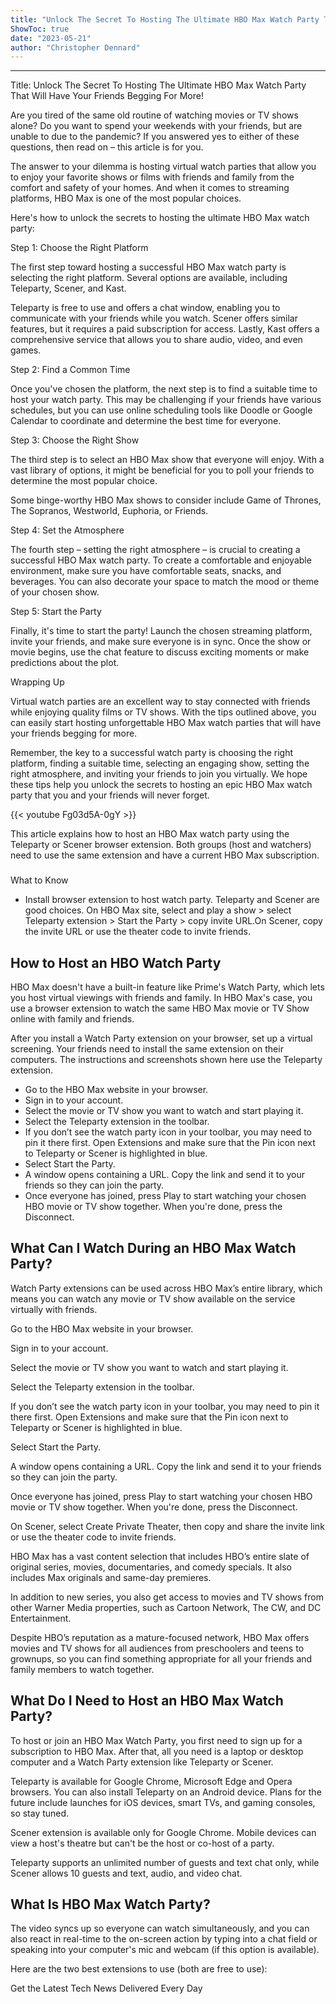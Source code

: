 ```yaml
---
title: "Unlock The Secret To Hosting The Ultimate HBO Max Watch Party That Will Have Your Friends Begging For More!"
ShowToc: true 
date: "2023-05-21"
author: "Christopher Dennard"
---
```

*****
Title: Unlock The Secret To Hosting The Ultimate HBO Max Watch Party That Will Have Your Friends Begging For More!

Are you tired of the same old routine of watching movies or TV shows alone? Do you want to spend your weekends with your friends, but are unable to due to the pandemic? If you answered yes to either of these questions, then read on – this article is for you.

The answer to your dilemma is hosting virtual watch parties that allow you to enjoy your favorite shows or films with friends and family from the comfort and safety of your homes. And when it comes to streaming platforms, HBO Max is one of the most popular choices.

Here's how to unlock the secrets to hosting the ultimate HBO Max watch party:

Step 1: Choose the Right Platform

The first step toward hosting a successful HBO Max watch party is selecting the right platform. Several options are available, including Teleparty, Scener, and Kast.

Teleparty is free to use and offers a chat window, enabling you to communicate with your friends while you watch. Scener offers similar features, but it requires a paid subscription for access. Lastly, Kast offers a comprehensive service that allows you to share audio, video, and even games.

Step 2: Find a Common Time

Once you've chosen the platform, the next step is to find a suitable time to host your watch party. This may be challenging if your friends have various schedules, but you can use online scheduling tools like Doodle or Google Calendar to coordinate and determine the best time for everyone.

Step 3: Choose the Right Show

The third step is to select an HBO Max show that everyone will enjoy. With a vast library of options, it might be beneficial for you to poll your friends to determine the most popular choice.

Some binge-worthy HBO Max shows to consider include Game of Thrones, The Sopranos, Westworld, Euphoria, or Friends.

Step 4: Set the Atmosphere

The fourth step – setting the right atmosphere – is crucial to creating a successful HBO Max watch party. To create a comfortable and enjoyable environment, make sure you have comfortable seats, snacks, and beverages. You can also decorate your space to match the mood or theme of your chosen show.

Step 5: Start the Party

Finally, it's time to start the party! Launch the chosen streaming platform, invite your friends, and make sure everyone is in sync. Once the show or movie begins, use the chat feature to discuss exciting moments or make predictions about the plot.

Wrapping Up

Virtual watch parties are an excellent way to stay connected with friends while enjoying quality films or TV shows. With the tips outlined above, you can easily start hosting unforgettable HBO Max watch parties that will have your friends begging for more.

Remember, the key to a successful watch party is choosing the right platform, finding a suitable time, selecting an engaging show, setting the right atmosphere, and inviting your friends to join you virtually. We hope these tips help you unlock the secrets to hosting an epic HBO Max watch party that you and your friends will never forget.

{{< youtube Fg03d5A-0gY >}} 




This article explains how to host an HBO Max watch party using the Teleparty or Scener browser extension. Both groups (host and watchers) need to use the same extension and have a current HBO Max subscription.

 
### 
What to Know
 
- Install browser extension to host watch party. Teleparty and Scener are good choices. On HBO Max site, select and play a show > select Teleparty extension > Start the Party > copy invite URL.On Scener, copy the invite URL or use the theater code to invite friends.

 
##   How to Host an HBO Watch Party  
 

HBO Max doesn't have a built-in feature like Prime's Watch Party, which lets you host virtual viewings with friends and family. In HBO Max's case, you use a browser extension to watch the same HBO Max movie or TV Show online with family and friends.

 

After you install a Watch Party extension on your browser, set up a virtual screening. Your friends need to install the same extension on their computers. The instructions and screenshots shown here use the Teleparty extension.

 
- Go to the HBO Max website in your browser.
 - Sign in to your account.
 - Select the movie or TV show you want to watch and start playing it.
 - Select the Teleparty extension in the toolbar.
 - If you don’t see the watch party icon in your toolbar, you may need to pin it there first. Open Extensions and make sure that the Pin icon next to Teleparty or Scener is highlighted in blue.
 - Select Start the Party.
 - A window opens containing a URL. Copy the link and send it to your friends so they can join the party.
 - Once everyone has joined, press Play to start watching your chosen HBO movie or TV show together. When you're done, press the Disconnect.

 
##   What Can I Watch During an HBO Max Watch Party?  
 

Watch Party extensions can be used across HBO Max’s entire library, which means you can watch any movie or TV show available on the service virtually with friends. 

 

Go to the HBO Max website in your browser.

 

Sign in to your account.

 

Select the movie or TV show you want to watch and start playing it.

 

Select the Teleparty extension in the toolbar.

 
If you don’t see the watch party icon in your toolbar, you may need to pin it there first. Open Extensions and make sure that the Pin icon next to Teleparty or Scener is highlighted in blue.
 

Select Start the Party.

 

A window opens containing a URL. Copy the link and send it to your friends so they can join the party.

 

Once everyone has joined, press Play to start watching your chosen HBO movie or TV show together. When you're done, press the Disconnect.

 
On Scener, select Create Private Theater, then copy and share the invite link or use the theater code to invite friends.
 

HBO Max has a vast content selection that includes HBO’s entire slate of original series, movies, documentaries, and comedy specials. It also includes Max originals and same-day premieres.

 

In addition to new series, you also get access to movies and TV shows from other Warner Media properties, such as Cartoon Network, The CW, and DC Entertainment.

 

Despite HBO’s reputation as a mature-focused network, HBO Max offers movies and TV shows for all audiences from preschoolers and teens to grownups, so you can find something appropriate for all your friends and family members to watch together.

 
##   What Do I Need to Host an HBO Max Watch Party?  
 

To host or join an HBO Max Watch Party, you first need to sign up for a subscription to HBO Max. After that, all you need is a laptop or desktop computer and a Watch Party extension like Teleparty or Scener.

 

Teleparty is available for Google Chrome, Microsoft Edge and Opera browsers. You can also install Teleparty on an Android device. Plans for the future include launches for iOS devices, smart TVs, and gaming consoles, so stay tuned.

 

Scener extension is available only for Google Chrome. Mobile devices can view a host's theatre but can't be the host or co-host of a party.

 

Teleparty supports an unlimited number of guests and text chat only, while Scener allows 10 guests and text, audio, and video chat.

 
##   What Is HBO Max Watch Party?  
 

The video syncs up so everyone can watch simultaneously, and you can also react in real-time to the on-screen action by typing into a chat field or speaking into your computer's mic and webcam (if this option is available).

 

Here are the two best extensions to use (both are free to use):

 

Get the Latest Tech News Delivered Every Day





